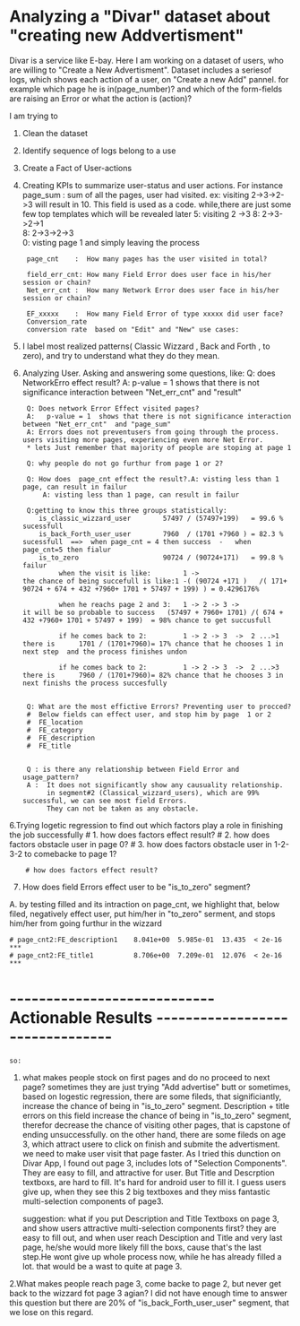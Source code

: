 # Analyzing a "Divar" dataset about "creating new Addvertisment"
Divar is a service like E-bay. 
Here I am working on a dataset of users, who are willing to "Create a New Advertisment".
Dataset includes a seriesof logs, which shows each action of a user, on "Create a new Add" pannel.
for example which page he is in(page_number)? and which of the form-fields are raising an Error or what the action is (action)?

I am trying to 
1. Clean the dataset
2. Identify sequence of logs belong to a use
3. Create a Fact of User-actions
4. Creating KPIs to summarize user-status and user actions.
       For instance 
       page_sum    :  sum of all the pages, user had visited. ex: visiting  2->3->2->3  will result  in 10. This field is used as a code.
                   while,there are just some few top templates which will be revealed later
                   5: visiting 2 ->3
                   8: 2->3->2->1   
                   8: 2->3->2->3  
                   0: visting page 1 and simply leaving the process

        page_cnt    :  How many pages has the user visited in total?

        field_err_cnt: How many Field Error does user face in his/her session or chain?
        Net_err_cnt :  How many Network Error does user face in his/her session or chain?

        EF_xxxxx    :  How many Field Error of type xxxxx did user face? 
        Conversion_rate
        conversion rate  based on "Edit" and "New" use cases:



5. I label most realized patterns( Classic Wizzard ,    Back and Forth ,    to zero), and try to understand what they do they mean.
    
    
4. Analyzing User. Asking and answering some questions, like:
        Q: does NetworkErro effect result?
        A:   p-value = 1  shows that there is not significance interaction between "Net_err_cnt"  and "result"

        Q: Does network Error Effect visited pages?
        A:   p-value = 1  shows that there is not significance interaction between "Net_err_cnt"  and "page_sum"
        A: Errors does not preventusers from going through the process. users visiting more pages, experiencing even more Net Error.
        * lets Just remember that majority of people are stoping at page 1

        Q: why people do not go furthur from page 1 or 2?

        Q: How does  page_cnt effect the result?.A: visting less than 1 page, can result in failur
            A: visting less than 1 page, can result in failur

        Q:getting to know this three groups statistically:
           is_classic_wizzard_user        57497 / (57497+199)   = 99.6 % sucessfull 
           is_back_Forth_user_user        7960  / (1701 +7960 ) = 82.3 % sucessfull  ==>  when page_cnt = 4 then success  -   when page_cnt=5 then fialur
           is_to_zero                     90724 / (90724+171)   = 99.8 % failur
                when the visit is like:        1 ->                           the chance of being succefull is like:1 -( (90724 +171 )   /( 171+ 90724 + 674 + 432 +7960+ 1701 + 57497 + 199) ) = 0.4296176%

                when he reachs page 2 and 3:   1 -> 2 -> 3 ->                 it will be so probable to success   (57497 + 7960+ 1701) /( 674 + 432 +7960+ 1701 + 57497 + 199)  = 98% chance to get succusfull

                if he comes back to 2:         1 -> 2 -> 3  ->  2 ...>1            there is      1701 / (1701+7960)= 17% chance that he chooses 1 in next step  and the process finishes undon

                if he comes back to 2:         1 -> 2 -> 3  ->  2 ...>3            there is      7960 / (1701+7960)= 82% chance that he chooses 3 in next finishs the process succesfully      


        Q: What are the most effictive Errors? Preventing user to procced? 
        #  Below fields can effect user, and stop him by page  1 or 2
        #  FE_location
        #  FE_category
        #  FE_description
        #  FE_title


        Q : is there any relationship between Field Error and usage_pattern?
        A :  It does not significantly show any causuality relationship. 
             in segment#2 (Classical_wizzard_users), which are 99% successful, we can see most field Errors.
             They can not be taken as any obstacle.


6.Trying logetic regression to find out which factors play a role in finishing the job successfully
        # 1. how does factors effect result?
        # 2. how does factors obstacle user in page 0?
        # 3. how does factors obstacle user in 1-2-3-2 to comebacke to page 1?

        # how does factors effect result?



7. How does field Errors effect user to be "is_to_zero"  segment?

A. by testing filled and its intraction on page_cnt, we highlight that, below filed, negatively effect user,
   put him/her in "to_zero" serment, 
   and stops him/her from going furthur in the wizzard
   
    # page_cnt2:FE_description1    8.041e+00  5.985e-01  13.435  < 2e-16 ***
    # page_cnt2:FE_title1          8.706e+00  7.209e-01  12.076  < 2e-16 ***
    
    
        
    
    
#    ----------------------------    Actionable Results --------------------------------
    so:
1. what makes people stock  on first pages and do no proceed to next page?
   sometimes they are just trying "Add advertise" butt
   or
   sometimes, based on logestic regression, there are some fileds, that significiantly, increase the chance of being in "is_to_zero" segment.
   Description  +  title
   errors on this field increase the chance of being in "is_to_zero" segment, therefor decrease the chance of visiting other pages,
   that is capstone of ending unsuccessfully.
   on the other hand, there are some fileds on age 3, which attract usere to click on finish and submite the advertisment.
   we need to make user visit that page faster. As I tried this dunction on Divar App, I found out page 3, includes lots of "Selection Components".
   They are easy to fill, and attractive for user. But Title and Descrption textboxs, are hard  to fill. It's hard for android user to fill it.
   I guess users give up, when they see this 2 big textboxes and they miss fantastic multi-selection components of page3.
   
   
   suggestion:
   what if you put Description and Title Textboxs on page 3, and show users attractive multi-selection components first?
   they are easy to fill out, and when user reach Desciption and Title and very last page, he/she would more likely fill the boxs, cause that's the last       step.He wont give up whole process now, while he has already filled a lot. that would be a wast to quite at page 3.
   
2.What makes people reach page 3, come backe to page 2, but never get back to the wizzard fot page 3 agian?
   I did not have enough time to answer this question
   but there are 20% of  "is_back_Forth_user_user" segment, that we lose on this regard.




